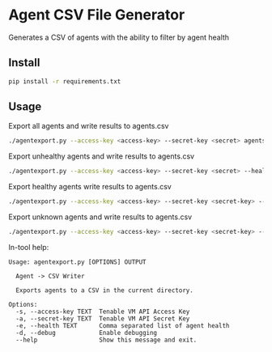 # Agent CSV File Generator

Generates a CSV of agents with the ability to filter by agent health

## Install

```bash
pip install -r requirements.txt
```

## Usage
Export all agents and write results to agents.csv

```bash
./agentexport.py --access-key <access-key> --secret-key <secret> agents.csv
```

Export unhealthy agents and write results to agents.csv

```bash
./agentexport.py --access-key <access-key> --secret-key <secret> --health 'WARNING,CRITICAL' agents.csv
```

Export healthy agents write results to agents.csv

```bash
./agentexport.py --access-key <access-key> --secret-key <secret-key> --health 'HEALTHY' agents.csv
```

Export unknown agents and write results to agents.csv

```bash
./agentexport.py --access-key <access-key> --secret-key <secret-key> --health 'UNKNOWN' agents.csv
```

In-tool help:

```
Usage: agentexport.py [OPTIONS] OUTPUT

  Agent -> CSV Writer

  Exports agents to a CSV in the current directory.

Options:
  -s, --access-key TEXT  Tenable VM API Access Key
  -a, --secret-key TEXT  Tenable VM API Secret Key
  -e, --health TEXT      Comma separated list of agent health
  -d, --debug            Enable debugging
  --help                 Show this message and exit.
```
